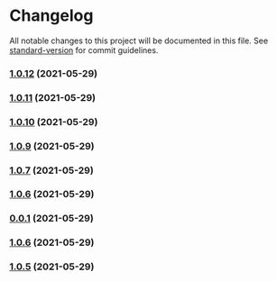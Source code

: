 # Changelog

All notable changes to this project will be documented in this file. See [standard-version](https://github.com/conventional-changelog/standard-version) for commit guidelines.

### [1.0.12](https://github.com/kostyachuma/mask-icon/compare/v1.0.11...v1.0.12) (2021-05-29)

### [1.0.11](https://github.com/kostyachuma/mask-icon/compare/v1.0.10...v1.0.11) (2021-05-29)

### [1.0.10](https://github.com/kostyachuma/mask-icon/compare/v0.0.1...v1.0.10) (2021-05-29)

### [1.0.9](https://github.com/kostyachuma/mask-icon/compare/v0.0.1...v1.0.9) (2021-05-29)

### [1.0.7](https://github.com/kostyachuma/mask-icon/compare/v0.0.1...v1.0.7) (2021-05-29)

### [1.0.6](https://github.com/kostyachuma/mask-icon/compare/v0.0.1...v1.0.6) (2021-05-29)

### [0.0.1](https://github.com/kostyachuma/mask-icon/compare/v1.0.9...v0.0.1) (2021-05-29)

### [1.0.6](https://github.com/kostyachuma/mask-icon/compare/v1.0.9...v1.0.6) (2021-05-29)

### [1.0.5](https://github.com/kostyachuma/mask-icon/compare/v1.0.9...v1.0.5) (2021-05-29)
